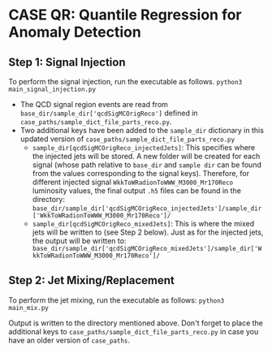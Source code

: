 <!-- case_qr : quantile regression for anomalous physics
=================================================================================

For a vector quantile regression (all quantiles regressed simultaneously), the executable is ``main_cms_vkfold_lmfit_scan.py``. The lmfit library is used to smoothen the results after the QR. It also supports signal injection:

.. code-block:: bash

    python3 main_cms_vkfold_lmfit_scan.py $signal_name $resonance_mass $inj_in_picobarn

e.g.,
    
.. code-block:: bash

    python3 main_cms_vkfold_lmfit_scan.py grav_2p5_narrow 2500 0.09 -->

# CASE QR: Quantile Regression for Anomaly Detection

## Step 1: Signal Injection
To perform the signal injection, run the executable as follows. 
```python3 main_signal_injection.py ```

- The QCD signal region events are read from `base_dir/sample_dir['qcdSigMCOrigReco']`  defined in `case_paths/sample_dict_file_parts_reco.py`. 
- Two additional keys have been added to the `sample_dir` dictionary in this updated version of `case_paths/sample_dict_file_parts_reco.py`
    - `sample_dir[qcdSigMCOrigReco_injectedJets]`: This specifies where the injected jets will be stored. A new folder will be created for each signal (whose path relative to `base_dir` and `sample dir` can be found from the values corresponding to the signal keys). Therefore, for different injected signal `WkkToWRadionToWWW_M3000_Mr170Reco` luminosity values, the final output `.h5` files can be found in the directory:
    ```base_dir/sample_dir['qcdSigMCOrigReco_injectedJets']/sample_dir['WkkToWRadionToWWW_M3000_Mr170Reco']/ ```
    - `sample_dir[qcdSigMCOrigReco_mixedJets]`: This is where the mixed jets will be written to (see Step 2 below). Just as for the injected jets, the output will be written to:
    ``` base_dir/sample_dir['qcdSigMCOrigReco_mixedJets']/sample_dir['WkkToWRadionToWWW_M3000_Mr170Reco']/```
## Step 2: Jet Mixing/Replacement
To perform the jet mixing, run the executable as follows:
``` python3 main_mix.py ```

Output is written to the directory mentioned above. Don't forget to place the additional keys to `case_paths/sample_dict_file_parts_reco.py` in case you have an older version of `case_paths`. 